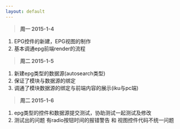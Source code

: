 ```yaml
---
layout: default
---
```


>**周一 2015-1-4**

1. EPG控件的新建，EPG视图的制作
2. 基本调通epg前端render的流程


>**周二 2015-1-5**

1. 新建epg类型的数据源(autosearch类型)
2. 保证了模块与数据源的绑定
3. 调通了模块数据源的绑定与前端内容的展示(iku与pc端)


>**周二 2015-1-6**

1. epg类型的控件和数据源提交测试，协助测试一起测试及修改
2. 测试出的问题 有radio按钮时间的报错警告 和 视图控件代码不统一问题

